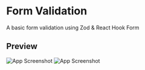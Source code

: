 
# Form Validation

A basic form validation using Zod & React Hook Form


## Preview

![App Screenshot](https://cdn.neext.fun/imagee.png)
![App Screenshot](https://cdn.neext.fun/image1.png)

